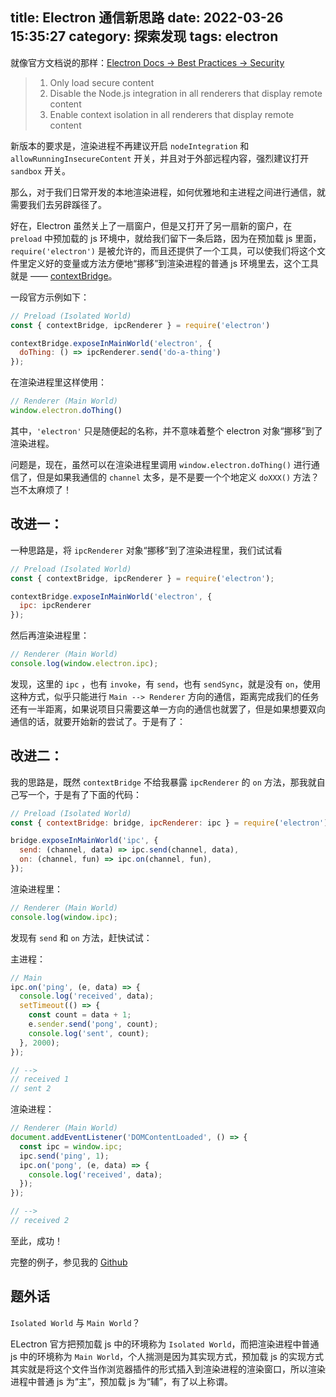 title: Electron 通信新思路
date: 2022-03-26 15:35:27
category: 探索发现
tags: electron
---

就像官方文档说的那样：[Electron Docs -> Best Practices -> Security][1]

> 1. Only load secure content
> 2. Disable the Node.js integration in all renderers that display remote content
> 3. Enable context isolation in all renderers that display remote content

新版本的要求是，渲染进程不再建议开启 `nodeIntegration` 和 `allowRunningInsecureContent` 开关，并且对于外部远程内容，强烈建议打开 `sandbox` 开关。

那么，对于我们日常开发的本地渲染进程，如何优雅地和主进程之间进行通信，就需要我们去另辟蹊径了。

好在，Electron 虽然关上了一扇窗户，但是又打开了另一扇新的窗户，在 `preload` 中预加载的 js 环境中，就给我们留下一条后路，因为在预加载 js 里面，`require('electron')` 是被允许的，而且还提供了一个工具，可以使我们将这个文件里定义好的变量或方法方便地“挪移”到渲染进程的普通 js 环境里去，这个工具就是 —— [contextBridge][2]。

一段官方示例如下：

``` js
// Preload (Isolated World)
const { contextBridge, ipcRenderer } = require('electron')

contextBridge.exposeInMainWorld('electron', {
  doThing: () => ipcRenderer.send('do-a-thing')
});
```

在渲染进程里这样使用：

``` js
// Renderer (Main World)
window.electron.doThing()
```

其中，`'electron'` 只是随便起的名称，并不意味着整个 electron 对象“挪移”到了渲染进程。

问题是，现在，虽然可以在渲染进程里调用 `window.electron.doThing()` 进行通信了，但是如果我通信的 `channel` 太多，是不是要一个个地定义 `doXXX()` 方法？岂不太麻烦了！

## 改进一：

一种思路是，将 `ipcRenderer` 对象“挪移”到了渲染进程里，我们试试看

``` js
// Preload (Isolated World)
const { contextBridge, ipcRenderer } = require('electron');

contextBridge.exposeInMainWorld('electron', {
  ipc: ipcRenderer
});
```

然后再渲染进程里：

``` js
// Renderer (Main World)
console.log(window.electron.ipc);
```

发现，这里的 `ipc` ，也有 `invoke`，有 `send`，也有 `sendSync`，就是没有 `on`，使用这种方式，似乎只能进行 `Main --> Renderer` 方向的通信，距离完成我们的任务还有一半距离，如果说项目只需要这单一方向的通信也就罢了，但是如果想要双向通信的话，就要开始新的尝试了。于是有了：

## 改进二：

我的思路是，既然 `contextBridge` 不给我暴露 `ipcRenderer` 的 `on` 方法，那我就自己写一个，于是有了下面的代码：

``` js
// Preload (Isolated World)
const { contextBridge: bridge, ipcRenderer: ipc } = require('electron');

bridge.exposeInMainWorld('ipc', {
  send: (channel, data) => ipc.send(channel, data),
  on: (channel, fun) => ipc.on(channel, fun),
});
```

渲染进程里：

``` js
// Renderer (Main World)
console.log(window.ipc);
```

发现有 `send` 和 `on` 方法，赶快试试：

主进程：

``` js
// Main
ipc.on('ping', (e, data) => {
  console.log('received', data);
  setTimeout(() => {
    const count = data + 1;
    e.sender.send('pong', count);
    console.log('sent', count);
  }, 2000);
});

// -->
// received 1
// sent 2
```

渲染进程：

``` js
// Renderer (Main World)
document.addEventListener('DOMContentLoaded', () => {
  const ipc = window.ipc;
  ipc.send('ping', 1);
  ipc.on('pong', (e, data) => {
    console.log('received', data);
  });
});

// -->
// received 2
```

至此，成功！

完整的例子，参见我的 [Github][3]

## 题外话

`Isolated World` 与 `Main World`？

ELectron 官方把预加载 js 中的环境称为 `Isolated World`，而把渲染进程中普通 js 中的环境称为 `Main World`，个人揣测是因为其实现方式，预加载 js 的实现方式其实就是将这个文件当作浏览器插件的形式插入到渲染进程的渲染窗口，所以渲染进程中普通 js 为“主”，预加载 js 为“辅”，有了以上称谓。

[1]: (https://www.electronjs.org/zh/docs/latest/tutorial/security#checklist-security-recommendations)
[2]: (https://www.electronjs.org/zh/docs/latest/api/context-bridge)
[3]: (https://github.com/yuhenabc/demo-electron-commutication)